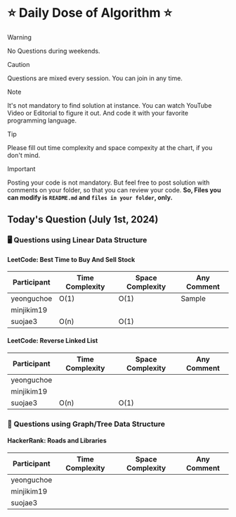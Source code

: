 # ⭐ Daily Dose of Algorithm ⭐
> [!WARNING]
> No Questions during weekends.

> [!CAUTION]
> Questions are mixed every session. You can join in any time.

> [!NOTE]
> It's not mandatory to find solution at instance. You can watch YouTube Video or Editorial to figure it out. And code it with your favorite programming language.

> [!TIP]  
> Please fill out time complexity and space compexity at the chart, if you don't mind.

> [!IMPORTANT]
> Posting your code is not mandatory. But feel free to post solution with comments on your folder, so that you can review your code. **So, Files you can modify is `README.md` and `files in your folder`, only.**

## Today's Question (July 1st, 2024)
### 🖥️ Questions using Linear Data Structure

#### LeetCode: Best Time to Buy And Sell Stock
| Participant | Time Complexity | Space Complexity | Any Comment |
| ----------- | --------------- | ---------------- | ----------- |
| yeonguchoe  | O(1)            | O(1)             | Sample |
| minjikim19  |                 |                  |             |
| suojae3     | O(n)            | O(1)             |             |

#### LeetCode: Reverse Linked List
| Participant | Time Complexity | Space Complexity | Any Comment |
| ----------- | --------------- | ---------------- | ----------- |
| yeonguchoe  |                 |                  |             |
| minjikim19  |                 |                  |             |
| suojae3     | O(n)            | O(1)             |             |

### 🌲 Questions using Graph/Tree Data Structure
#### HackerRank: Roads and Libraries
| Participant | Time Complexity | Space Complexity | Any Comment |
| ----------- | --------------- | ---------------- | ----------- |
| yeonguchoe  |                 |                  |             |
| minjikim19  |                 |                  |             |
| suojae3     |                 |                  |             |



